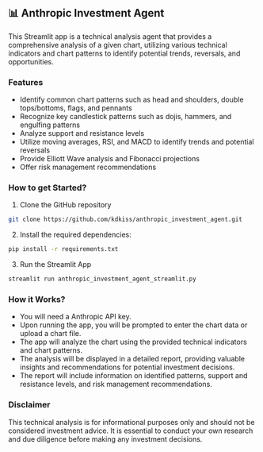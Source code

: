
## 📊 Anthropic Investment Agent

This Streamlit app is a technical analysis agent that provides a comprehensive analysis of a given chart, utilizing various technical indicators and chart patterns to identify potential trends, reversals, and opportunities.

### Features
- Identify common chart patterns such as head and shoulders, double tops/bottoms, flags, and pennants
- Recognize key candlestick patterns such as dojis, hammers, and engulfing patterns
- Analyze support and resistance levels
- Utilize moving averages, RSI, and MACD to identify trends and potential reversals
- Provide Elliott Wave analysis and Fibonacci projections
- Offer risk management recommendations

### How to get Started?

1. Clone the GitHub repository

```bash
git clone https://github.com/kdkiss/anthropic_investment_agent.git
```
2. Install the required dependencies:

```bash
pip install -r requirements.txt
```
3. Run the Streamlit App
```bash
streamlit run anthropic_investment_agent_streamlit.py
```

### How it Works?
- You will need a Anthropic API key.
- Upon running the app, you will be prompted to enter the chart data or upload a chart file.
- The app will analyze the chart using the provided technical indicators and chart patterns.
- The analysis will be displayed in a detailed report, providing valuable insights and recommendations for potential investment decisions.
- The report will include information on identified patterns, support and resistance levels, and risk management recommendations.

### Disclaimer
This technical analysis is for informational purposes only and should not be considered investment advice. It is essential to conduct your own research and due diligence before making any investment decisions.
